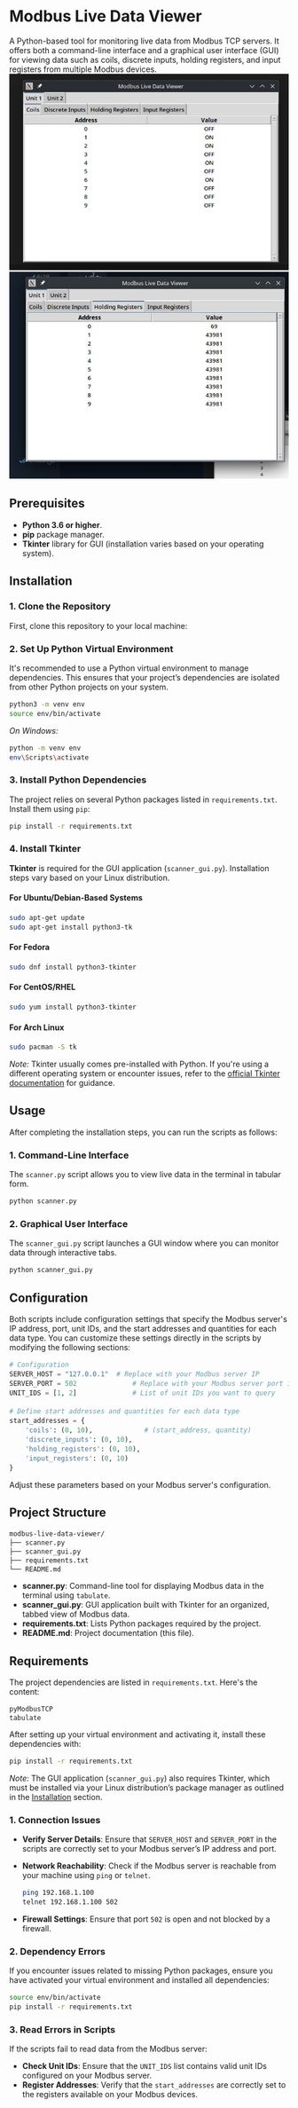 # Modbus Live Data Viewer

A Python-based tool for monitoring live data from Modbus TCP servers. It offers both a command-line interface and a graphical user interface (GUI) for viewing data such as coils, discrete inputs, holding registers, and input registers from multiple Modbus devices.
![1736263829797](image/README/1736263829797.png)
![1736263837665](image/README/1736263837665.png)
## Prerequisites

- **Python 3.6 or higher**.
- **pip** package manager.
- **Tkinter** library for GUI (installation varies based on your operating system).

## Installation

### 1. Clone the Repository

First, clone this repository to your local machine:

### 2. Set Up Python Virtual Environment

It's recommended to use a Python virtual environment to manage dependencies. This ensures that your project’s dependencies are isolated from other Python projects on your system.

```bash
python3 -m venv env
source env/bin/activate
```

*On Windows:*

```bash
python -m venv env
env\Scripts\activate
```

### 3. Install Python Dependencies

The project relies on several Python packages listed in `requirements.txt`. Install them using `pip`:

```bash
pip install -r requirements.txt
```

### 4. Install Tkinter

**Tkinter** is required for the GUI application (`scanner_gui.py`). Installation steps vary based on your Linux distribution.

#### **For Ubuntu/Debian-Based Systems**

```bash
sudo apt-get update
sudo apt-get install python3-tk
```

#### **For Fedora**

```bash
sudo dnf install python3-tkinter
```

#### **For CentOS/RHEL**

```bash
sudo yum install python3-tkinter
```

#### **For Arch Linux**

```bash
sudo pacman -S tk
```

*Note:* Tkinter usually comes pre-installed with Python. If you're using a different operating system or encounter issues, refer to the [official Tkinter documentation](https://docs.python.org/3/library/tkinter.html) for guidance.

## Usage

After completing the installation steps, you can run the scripts as follows:

### 1. Command-Line Interface

The `scanner.py` script allows you to view live data in the terminal in tabular form.

```bash
python scanner.py
```

### 2. Graphical User Interface

The `scanner_gui.py` script launches a GUI window where you can monitor data through interactive tabs.

```bash
python scanner_gui.py
```

## Configuration

Both scripts include configuration settings that specify the Modbus server's IP address, port, unit IDs, and the start addresses and quantities for each data type. You can customize these settings directly in the scripts by modifying the following sections:

```python
# Configuration
SERVER_HOST = "127.0.0.1"  # Replace with your Modbus server IP
SERVER_PORT = 502              # Replace with your Modbus server port if different
UNIT_IDS = [1, 2]              # List of unit IDs you want to query

# Define start addresses and quantities for each data type
start_addresses = {
    'coils': (0, 10),             # (start_address, quantity)
    'discrete_inputs': (0, 10),
    'holding_registers': (0, 10),
    'input_registers': (0, 10)
}
```

Adjust these parameters based on your Modbus server's configuration.

## Project Structure

```
modbus-live-data-viewer/
├── scanner.py
├── scanner_gui.py
├── requirements.txt
└── README.md
```

- **scanner.py**: Command-line tool for displaying Modbus data in the terminal using `tabulate`.
- **scanner_gui.py**: GUI application built with Tkinter for an organized, tabbed view of Modbus data.
- **requirements.txt**: Lists Python packages required by the project.
- **README.md**: Project documentation (this file).

## Requirements

The project dependencies are listed in `requirements.txt`. Here's the content:

```text
pyModbusTCP
tabulate
```

After setting up your virtual environment and activating it, install these dependencies with:

```bash
pip install -r requirements.txt
```

*Note:* The GUI application (`scanner_gui.py`) also requires Tkinter, which must be installed via your Linux distribution’s package manager as outlined in the [Installation](#installation) section.

### 1. Connection Issues

- **Verify Server Details**: Ensure that `SERVER_HOST` and `SERVER_PORT` in the scripts are correctly set to your Modbus server’s IP address and port.
- **Network Reachability**: Check if the Modbus server is reachable from your machine using `ping` or `telnet`.

  ```bash
  ping 192.168.1.100
  telnet 192.168.1.100 502
  ```
- **Firewall Settings**: Ensure that port `502` is open and not blocked by a firewall.

### 2. Dependency Errors

If you encounter issues related to missing Python packages, ensure you have activated your virtual environment and installed all dependencies:

```bash
source env/bin/activate
pip install -r requirements.txt
```

### 3. Read Errors in Scripts

If the scripts fail to read data from the Modbus server:

- **Check Unit IDs**: Ensure that the `UNIT_IDS` list contains valid unit IDs configured on your Modbus server.
- **Register Addresses**: Verify that the `start_addresses` are correctly set to the registers available on your Modbus devices.
